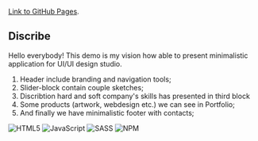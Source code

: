 [Link to GitHub Pages](https://nikitakhadnevich.github.io/ArtLanding).

## Discribe

Hello everybody! This demo is my vision how able to present minimalistic application for UI/UI design studio.
1. Header include branding and navigation tools;
2. Slider-block contain couple sketches;
3. Discribtion hard and soft company's skills has presented in third block
4. Some products (artwork, webdesign etc.) we can see in Portfolio;
5. And finally we have minimalistic footer with contacts;


![HTML5](https://img.shields.io/badge/html5-%23E34F26.svg?style=for-the-badge&logo=html5&logoColor=white)
![JavaScript](https://img.shields.io/badge/javascript-%23323330.svg?style=for-the-badge&logo=javascript&logoColor=%23F7DF1E)
![SASS](https://img.shields.io/badge/SASS-hotpink.svg?style=for-the-badge&logo=SASS&logoColor=white)
![NPM](https://img.shields.io/badge/NPM-%23000000.svg?style=for-the-badge&logo=npm&logoColor=white)
